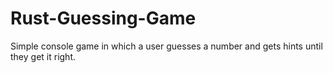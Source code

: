 # Rust-Guessing-Game
Simple console game in which a user guesses a number and gets hints until they get it right.
